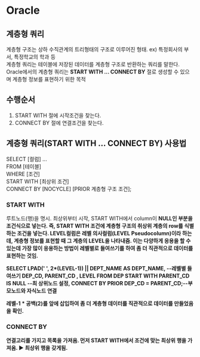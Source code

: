 # Oracle #
## 계층형 쿼리 ##
계층형 구조는 상하 수직관계의 트리형태의 구조로 이루어진 형태. ex) 특정회사의 부서, 특정학교의 학과 등<br/>
계층형 쿼리는 테이블에 저장된 데이터를 계층형 구조로 반환하는 쿼리를 말한다.<br/>
Oracle에서의 계층형 쿼리는 <b>START WITH ... CONNECT BY</b> 절로 생성할 수 있으며 계층형 정보를 표현하기 위한 목적<br/>

## 수행순서 ##
1. START WITH 절에 시작조건을 찾는다.
2. CONNECT BY 절에 연결조건을 찾는다.

## 계층형 쿼리(START WITH ... CONNECT BY) 사용법 ##
SELECT [컬럼] ... <br/>
FROM [테이블] <br/>
WHERE [조건] <br/>
START WITH [최상위 조건] <br/>
CONNECT BY [NOCYCLE] [PRIOR 계층형 구조 조건]; <br/>


### START WITH ###
루트노드(행)을 명시. 최상위부터 시작, START WITH에서 column이 <b>NULL<b>인 부분을 조건식으로 넣는다.
즉, START WITH 조건에 계층형 구조의 취상위 계층의 row를 식별하는 조건을 넣는다.
  LEVEL컬럼은 레벨 의사컬럼(LEVEL Pseudocolumn)이라 하는데, 계층형 정보를 표현할 때 그 계층의 LEVEL을 나타내줌.
  이는 다양하게 응용을 할 수 있는데 가장 많이 응용하는 방법이 레벨별로 들여쓰기를 하여 좀 더 직관적으로 데이터를 표현하는 것임.
  
  SELECT 
  LPAD(' ', 2*(LEVEL-1)) || DEPT_NAME AS DEPT_NAME, --레벨별 들여쓰기
  DEP_CD,
  PARENT_CD ,
  LEVEL
  FROM DEP 
  START WITH PARENT_CD IS NULL --최 상위노드 설정,
  CONNECT BY PRIOR DEP_CD = PARENT_CD;--부모노드와 자식노드 연결
  
  레벨-1 * 공백(2)를 앞에 삽입하여 좀 더 계층형 데이터를 직관적으로 데이터를 만들었음을 확인.
  
  
### CONNECT BY ###
연결고리를 가지고 목록을 가져옴.
먼저 START WITH에서 조건에 맞는 최상위 행을 가져옴. ▶ 최상위 행을 갖게됨.

